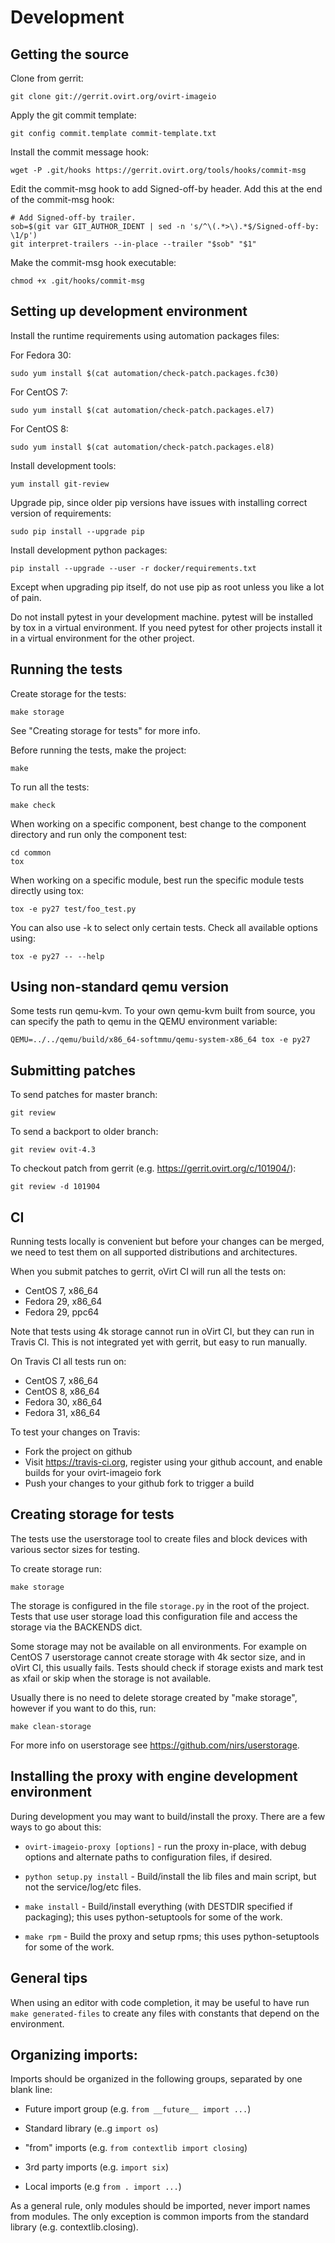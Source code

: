 # Development

## Getting the source

Clone from gerrit:

    git clone git://gerrit.ovirt.org/ovirt-imageio

Apply the git commit template:

    git config commit.template commit-template.txt

Install the commit message hook:

    wget -P .git/hooks https://gerrit.ovirt.org/tools/hooks/commit-msg

Edit the commit-msg hook to add Signed-off-by header. Add this at the
end of the commit-msg hook:

    # Add Signed-off-by trailer.
    sob=$(git var GIT_AUTHOR_IDENT | sed -n 's/^\(.*>\).*$/Signed-off-by: \1/p')
    git interpret-trailers --in-place --trailer "$sob" "$1"

Make the commit-msg hook executable:

    chmod +x .git/hooks/commit-msg


## Setting up development environment

Install the runtime requirements using automation packages files:

For Fedora 30:

    sudo yum install $(cat automation/check-patch.packages.fc30)

For CentOS 7:

    sudo yum install $(cat automation/check-patch.packages.el7)

For CentOS 8:

    sudo yum install $(cat automation/check-patch.packages.el8)

Install development tools:

    yum install git-review

Upgrade pip, since older pip versions have issues with installing
correct version of requirements:

    sudo pip install --upgrade pip

Install development python packages:

    pip install --upgrade --user -r docker/requirements.txt

Except when upgrading pip itself, do not use pip as root unless you like
a lot of pain.

Do not install pytest in your development machine. pytest will be
installed by tox in a virtual environment. If you need pytest for other
projects install it in a virtual environment for the other project.


## Running the tests

Create storage for the tests:

    make storage

See "Creating storage for tests" for more info.

Before running the tests, make the project:

    make

To run all the tests:

    make check

When working on a specific component, best change to the component
directory and run only the component test:

    cd common
    tox

When working on a specific module, best run the specific module tests
directly using tox:

    tox -e py27 test/foo_test.py

You can also use -k to select only certain tests. Check all available
options using:

    tox -e py27 -- --help

## Using non-standard qemu version

Some tests run qemu-kvm. To your own qemu-kvm built from source, you can
specify the path to qemu in the QEMU environment variable:

    QEMU=../../qemu/build/x86_64-softmmu/qemu-system-x86_64 tox -e py27

## Submitting patches

To send patches for master branch:

    git review

To send a backport to older branch:

    git review ovit-4.3

To checkout patch from gerrit (e.g. https://gerrit.ovirt.org/c/101904/):

    git review -d 101904


## CI

Running tests locally is convenient but before your changes can be
merged, we need to test them on all supported distributions and
architectures.

When you submit patches to gerrit, oVirt CI will run all the tests on:

- CentOS 7, x86_64
- Fedora 29, x86_64
- Fedora 29, ppc64

Note that tests using 4k storage cannot run in oVirt CI, but they can
run in Travis CI. This is not integrated yet with gerrit, but easy to
run manually.

On Travis CI all tests run on:

- CentOS 7, x86_64
- CentOS 8, x86_64
- Fedora 30, x86_64
- Fedora 31, x86_64

To test your changes on Travis:

- Fork the project on github
- Visit https://travis-ci.org, register using your github account, and
  enable builds for your ovirt-imageio fork
- Push your changes to your github fork to trigger a build


## Creating storage for tests

The tests use the userstorage tool to create files and block devices
with various sector sizes for testing.

To create storage run:

    make storage

The storage is configured in the file `storage.py` in the root of the
project. Tests that use user storage load this configuration file and
access the storage via the BACKENDS dict.

Some storage may not be available on all environments. For example on
CentOS 7 userstorage cannot create storage with 4k sector size, and in
oVirt CI, this usually fails. Tests should check if storage exists and
mark test as xfail or skip when the storage is not available.

Usually there is no need to delete storage created by "make storage",
however if you want to do this, run:

    make clean-storage

For more info on userstorage see https://github.com/nirs/userstorage.


## Installing the proxy with engine development environment

During development you may want to build/install the proxy.  There are
a few ways to go about this:

- `ovirt-imageio-proxy [options]` - run the proxy in-place, with debug
   options and alternate paths to configuration files, if desired.

- `python setup.py install` - Build/install the lib files and main
  script, but not the service/log/etc files.

- `make install` - Build/install everything (with DESTDIR specified
  if packaging); this uses python-setuptools for some of the work.

- `make rpm` - Build the proxy and setup rpms; this uses
  python-setuptools for some of the work.


## General tips

When using an editor with code completion, it may be useful to have run
`make generated-files` to create any files with constants that depend
on the environment.


## Organizing imports:

Imports should be organized in the following groups, separated by one
blank line:

- Future import group (e.g. `from __future__ import ...`)

- Standard library (e..g `import os`)

- "from" imports (e.g. `from contextlib import closing`)

- 3rd party imports (e.g. `import six`)

- Local imports (e.g `from . import ...`)

As a general rule, only modules should be imported, never import names
from modules. The only exception is common imports from the standard
library (e.g. contextlib.closing).
